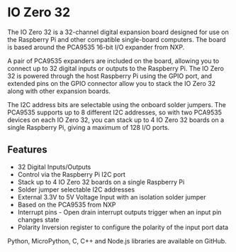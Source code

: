<!--
---
name: IO Zero 32
class: board
type: io
formfactor: pHAT
manufacturer: AB Electronics UK
description: 16 Channel Digital Expansion Board
url: https://www.abelectronics.co.uk/p/86/io-zero-32
github: https://github.com/abelectronicsuk
schematic: https://www.abelectronics.co.uk/viewpdf/io-zero-32-schematic
buy: https://www.abelectronics.co.uk/p/86/io-zero-32
image: 'ab-zero-32.png'
pincount: 40
eeprom: no
power:
  '1':
  '2':
ground:
  '6':
  '9':
  '14':
  '20':
  '25':
  '30':
  '34':
  '39':
pin:
  '3':
    mode: i2c
  '5':
    mode: i2c
i2c:
  '0x20':
    alternate: [ '0x21', '0x22', '0x23', '0x24', '0x25', '0x26', '0x27' ]
    name: PCA9535
    device: PCA9535
-->
# IO Zero 32

The IO Zero 32 is a 32-channel digital expansion board designed for use on the Raspberry Pi and other compatible single-board computers. The board is based around the PCA9535 16-bit I/O expander from NXP. 

A pair of PCA9535 expanders are included on the board, allowing you to connect up to 32 digital inputs or outputs to the Raspberry Pi. The IO Zero 32 is powered through the host Raspberry Pi using the GPIO port, and extended pins on the GPIO connector allow you to stack the IO Zero 32 along with other expansion boards.

The I2C address bits are selectable using the onboard solder jumpers. The PCA9535 supports up to 8 different I2C addresses, so with two PCA9535 devices on each IO Zero 32, you can stack up to 4 IO Zero 32 boards on a single Raspberry Pi, giving a maximum of 128 I/O ports.

## Features

- 32 Digital Inputs/Outputs
- Control via the Raspberry Pi I2C port
- Stack up to 4 IO Zero 32 boards on a single Raspberry Pi
- Solder jumper selectable I2C addresses
- External 3.3V to 5V Voltage Input with an isolation solder jumper
- Based on the PCA9535 from NXP
- Interrupt pins - Open drain interrupt outputs trigger when an input pin changes state
- Polarity Inversion register to configure the polarity of the input port data

Python, MicroPython, C, C++ and Node.js libraries are available on GitHub.
